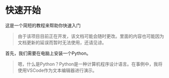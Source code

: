 # 快速开始

这是一个简短的教程来帮助你快速入门

> 由于该项目目前正在开发，该文档可能会随时更改。里面的内容也可能因为文档更新的延误而暂时无法使用，还请见谅。

首先，我们需要在电脑上安装一个Python。


> 嗯，什么是Python？Python是一种计算机程序设计语言。在事例中，我将使用VSCode作为文本编辑器进行演示。